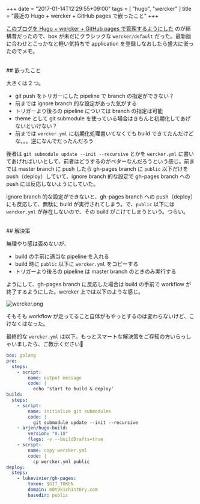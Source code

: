 +++
date = "2017-01-14T12:29:55+09:00"
tags = [ "hugo", "wercker" ]
title = "最近の Hugo + wercker + GitHub pages で嵌ったこと"
+++

[このブログを Hugo + wercker + GitHub pages で管理するようにした](http://m0t0k1ch1st0ry.com/blog/2015/05/16/hugo) のが結構昔だったので、box が未だにクラシックな `wercker/default` だった。最新版に合わせとこっかなと軽い気持ちで application を登録しなおしたら盛大に嵌ったのでメモ。

<!--memo-->

<br />
## 嵌ったこと

大きくは 2 つ。

- git push をトリガーにした pipeline で branch の指定ができない？
 - 前までは ignore branch 的な設定があった気がする
 - トリガーより後ろの pipeline については branch の指定は可能
- theme として git submodule を使っている場合はきちんと初期化してあげないといけない？
 - 前までは `wercker.yml` に初期化処理書いてなくても build できてたんだけどな。。。逆になんでだったんだろう

後者は `git submodule update --init --recursive` とかを `wercker.yml` に書いてあげればいいとして、前者はどうするのがベターなんだろうという感じ。前までは master branch に push したら gh-pages branch に `public` 以下だけを push（deploy）していて、ignore branch 的な設定で gh-pages branch への push には反応しないようにしていた。

ignore branch 的な設定ができないと、gh-pages branch への push（deploy）にも反応して、無駄に build が実行されてしまう。で、`public` 以下には `wercker.yml` が存在しないので、その build がこけてしまうという。つらい。

<br />
## 解決策

無理やり感は否めないが、

- build の手前に適当な pipeline を入れる
- build 時に `public` 以下に `wercker.yml` をコピーする
- トリガーより後ろの pipeline は master branch のときのみ実行する

ようにして、gh-pages branch に反応した場合は build の手前で workflow が終了するようにした。wercker 上では以下のような感じ。

![wercker.png](/img/entry/wercker.png)

そもそも workflow が走ってること自体がもやっとするのは変わらないけど、こけなくはなった。

最終的な `wercker.yml` は以下。もっとスマートな解決策をご存知の方いらっしゃいましたら、ご教示ください🙏

``` yaml
box: golang
pre:
  steps:
    - script:
        name: output message
        code: |
          echo 'start to build & deploy'
build:
  steps:
    - script:
        name: initialize git submodules
        code: |
          git submodule update --init --recursive
    - arjen/hugo-build:
        version: "0.18"
        flags: -v --buildDrafts=true
    - script:
        name: copy wercker.yml
        code: |
          cp wercker.yml public
deploy:
  steps:
    - lukevivier/gh-pages:
        token: $GIT_TOKEN
        domain: m0t0k1ch1st0ry.com
        basedir: public

```
